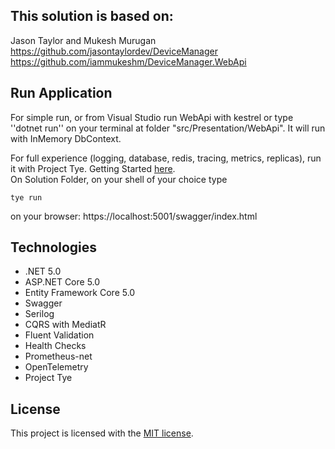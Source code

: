 ## This solution is based on:

Jason Taylor and Mukesh Murugan
<br/>
https://github.com/jasontaylordev/DeviceManager
<br/>
https://github.com/iammukeshm/DeviceManager.WebApi

## Run Application
For simple run, or from Visual Studio run WebApi with kestrel or type ''dotnet run'' on your terminal at folder "src/Presentation/WebApi". 
It will run with InMemory DbContext.

For full experience (logging, database, redis, tracing, metrics, replicas), run it with Project Tye. Getting Started [here](https://github.com/dotnet/tye/blob/main/docs/getting_started.md).
<br/>
On Solution Folder, on your shell of your choice type
```text
tye run
```

on your browser: https://localhost:5001/swagger/index.html


## Technologies
* .NET 5.0
* ASP.NET Core 5.0
* Entity Framework Core 5.0
* Swagger
* Serilog
* CQRS with MediatR
* Fluent Validation
* Health Checks
* Prometheus-net
* OpenTelemetry
* Project Tye

## License

This project is licensed with the [MIT license](LICENSE).

